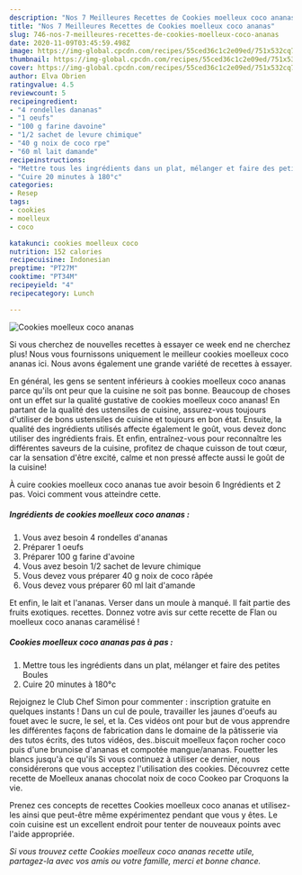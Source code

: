 ```yaml
---
description: "Nos 7 Meilleures Recettes de Cookies moelleux coco ananas"
title: "Nos 7 Meilleures Recettes de Cookies moelleux coco ananas"
slug: 746-nos-7-meilleures-recettes-de-cookies-moelleux-coco-ananas
date: 2020-11-09T03:45:59.498Z
image: https://img-global.cpcdn.com/recipes/55ced36c1c2e09ed/751x532cq70/cookies-moelleux-coco-ananas-photo-principale-de-la-recette.jpg
thumbnail: https://img-global.cpcdn.com/recipes/55ced36c1c2e09ed/751x532cq70/cookies-moelleux-coco-ananas-photo-principale-de-la-recette.jpg
cover: https://img-global.cpcdn.com/recipes/55ced36c1c2e09ed/751x532cq70/cookies-moelleux-coco-ananas-photo-principale-de-la-recette.jpg
author: Elva Obrien
ratingvalue: 4.5
reviewcount: 5
recipeingredient:
- "4 rondelles dananas"
- "1 oeufs"
- "100 g farine davoine"
- "1/2 sachet de levure chimique"
- "40 g noix de coco rpe"
- "60 ml lait damande"
recipeinstructions:
- "Mettre tous les ingrédients dans un plat, mélanger et faire des petites Boules"
- "Cuire 20 minutes à 180°c"
categories:
- Resep
tags:
- cookies
- moelleux
- coco

katakunci: cookies moelleux coco 
nutrition: 152 calories
recipecuisine: Indonesian
preptime: "PT27M"
cooktime: "PT34M"
recipeyield: "4"
recipecategory: Lunch

---
```



![Cookies moelleux coco ananas](https://img-global.cpcdn.com/recipes/55ced36c1c2e09ed/751x532cq70/cookies-moelleux-coco-ananas-photo-principale-de-la-recette.jpg)

Si vous cherchez de nouvelles recettes à essayer ce week end ne cherchez plus! Nous vous fournissons uniquement le meilleur cookies moelleux coco ananas ici. Nous avons également une grande variété de recettes à essayer.

En général, les gens se sentent inférieurs à cookies moelleux coco ananas parce qu'ils ont peur que la cuisine ne soit pas bonne. Beaucoup de choses ont un effet sur la qualité gustative de cookies moelleux coco ananas! En partant de la qualité des ustensiles de cuisine, assurez-vous toujours d'utiliser de bons ustensiles de cuisine et toujours en bon état. Ensuite, la qualité des ingrédients utilisés affecte également le goût, vous devez donc utiliser des ingrédients frais. Et enfin, entraînez-vous pour reconnaître les différentes saveurs de la cuisine, profitez de chaque cuisson de tout cœur, car la sensation d'être excité, calme et non pressé affecte aussi le goût de la cuisine!

<!--inarticleads1-->

À cuire cookies moelleux coco ananas tue avoir besoin 6 Ingrédients et 2 pas. Voici comment vous atteindre cette.

##### Ingrédients de cookies moelleux coco ananas :

1. Vous avez besoin 4 rondelles d&#39;ananas
1. Préparer 1 oeufs
1. Préparer 100 g farine d&#39;avoine
1. Vous avez besoin 1/2 sachet de levure chimique
1. Vous devez vous préparer 40 g noix de coco râpée
1. Vous devez vous préparer 60 ml lait d&#39;amande


Et enfin, le lait et l&#39;ananas. Verser dans un moule à manqué. Il fait partie des fruits exotiques. recettes. Donnez votre avis sur cette recette de Flan ou moelleux coco ananas caramélisé ! 

<!--inarticleads2-->

##### Cookies moelleux coco ananas pas à pas :

1. Mettre tous les ingrédients dans un plat, mélanger et faire des petites Boules
1. Cuire 20 minutes à 180°c


Rejoignez le Club Chef Simon pour commenter : inscription gratuite en quelques instants ! Dans un cul de poule, travailler les jaunes d&#39;oeufs au fouet avec le sucre, le sel, et la. Ces vidéos ont pour but de vous apprendre les différentes façons de fabrication dans le domaine de la pâtisserie via des tutos écrits, des tutos vidéos, des..biscuit moelleux façon rocher coco puis d&#39;une brunoise d&#39;ananas et compotée mangue/ananas. Fouetter les blancs jusqu&#39;à ce qu&#39;ils Si vous continuez à utiliser ce dernier, nous considérerons que vous acceptez l&#39;utilisation des cookies. Découvrez cette recette de Moelleux ananas chocolat noix de coco Cookeo par Croquons la vie. 

<!--inarticleads1-->

<p>
Prenez ces concepts de recettes Cookies moelleux coco ananas et utilisez-les ainsi que peut-être même expérimentez pendant que vous y êtes. Le coin cuisine est un excellent endroit pour tenter de nouveaux points avec l'aide appropriée.
</p>

<p>
<i>Si vous trouvez cette Cookies moelleux coco ananas recette utile, partagez-la avec vos amis ou votre famille, merci et bonne chance.</i>
</p>
